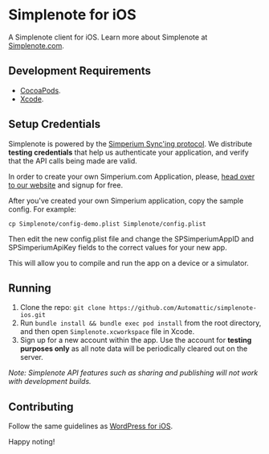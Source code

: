 # Simplenote for iOS
A Simplenote client for iOS. Learn more about Simplenote at [Simplenote.com](https://simplenote.com).


## Development Requirements

* [CocoaPods](https://cocoapods.org/).
* [Xcode](https://developer.apple.com/xcode/).


## Setup Credentials

Simplenote is powered by the [Simperium Sync'ing protocol](https://www.simperium.com). We distribute **testing credentials** that help us authenticate your application, and verify that the API calls being made are valid.

In order to create your own Simperium.com Application, please, [head over to our website](https://www.simperium.com) and signup for free.

After you've created your own Simperium application, copy the sample config. For example:

```
cp Simplenote/config-demo.plist Simplenote/config.plist
```

Then edit the new config.plist file and change the SPSimperiumAppID and SPSimperiumApiKey fields to the correct values for your new app.

This will allow you to compile and run the app on a device or a simulator.


## Running

1. Clone the repo: `git clone https://github.com/Automattic/simplenote-ios.git`
2. Run `bundle install && bundle exec pod install` from the root directory, and then open `Simplenote.xcworkspace` file in Xcode.
3. Sign up for a new account within the app. Use the account for **testing purposes only** as all note data will be periodically cleared out on the server.

_Note: Simplenote API features such as sharing and publishing will not work with development builds._


## Contributing

Follow the same guidelines as [WordPress for iOS](https://make.wordpress.org/mobile/handbook/pathways/ios/how-to-contribute/).

Happy noting!
